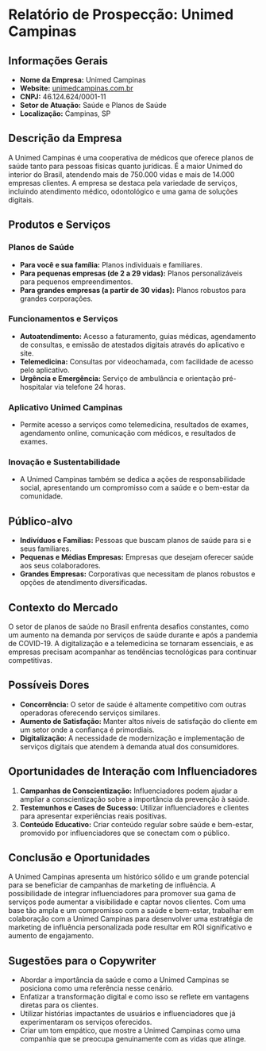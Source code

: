 # Relatório de Prospecção: Unimed Campinas

## Informações Gerais

- **Nome da Empresa:** Unimed Campinas
- **Website:** [unimedcampinas.com.br](http://www.unimedcampinas.com.br)
- **CNPJ:** 46.124.624/0001-11
- **Setor de Atuação:** Saúde e Planos de Saúde
- **Localização:** Campinas, SP

## Descrição da Empresa

A Unimed Campinas é uma cooperativa de médicos que oferece planos de saúde tanto para pessoas físicas quanto jurídicas. É a maior Unimed do interior do Brasil, atendendo mais de 750.000 vidas e mais de 14.000 empresas clientes. A empresa se destaca pela variedade de serviços, incluindo atendimento médico, odontológico e uma gama de soluções digitais.

## Produtos e Serviços

### Planos de Saúde
- **Para você e sua família:** Planos individuais e familiares.
- **Para pequenas empresas (de 2 a 29 vidas):** Planos personalizáveis para pequenos empreendimentos.
- **Para grandes empresas (a partir de 30 vidas):** Planos robustos para grandes corporações.

### Funcionamentos e Serviços
- **Autoatendimento:** Acesso a faturamento, guias médicas, agendamento de consultas, e emissão de atestados digitais através do aplicativo e site.
- **Telemedicina:** Consultas por videochamada, com facilidade de acesso pelo aplicativo.
- **Urgência e Emergência:** Serviço de ambulância e orientação pré-hospitalar via telefone 24 horas.

### Aplicativo Unimed Campinas
- Permite acesso a serviços como telemedicina, resultados de exames, agendamento online, comunicação com médicos, e resultados de exames.

### Inovação e Sustentabilidade
- A Unimed Campinas também se dedica a ações de responsabilidade social, apresentando um compromisso com a saúde e o bem-estar da comunidade.

## Público-alvo
- **Indivíduos e Famílias:** Pessoas que buscam planos de saúde para si e seus familiares.
- **Pequenas e Médias Empresas:** Empresas que desejam oferecer saúde aos seus colaboradores.
- **Grandes Empresas:** Corporativas que necessitam de planos robustos e opções de atendimento diversificadas.

## Contexto do Mercado

O setor de planos de saúde no Brasil enfrenta desafios constantes, como um aumento na demanda por serviços de saúde durante e após a pandemia de COVID-19. A digitalização e a telemedicina se tornaram essenciais, e as empresas precisam acompanhar as tendências tecnológicas para continuar competitivas.

## Possíveis Dores

- **Concorrência:** O setor de saúde é altamente competitivo com outras operadoras oferecendo serviços similares.
- **Aumento de Satisfação:** Manter altos níveis de satisfação do cliente em um setor onde a confiança é primordiais.
- **Digitalização:** A necessidade de modernização e implementação de serviços digitais que atendem à demanda atual dos consumidores.

## Oportunidades de Interação com Influenciadores
1. **Campanhas de Conscientização:** Influenciadores podem ajudar a ampliar a conscientização sobre a importância da prevenção à saúde.
2. **Testemunhos e Cases de Sucesso:** Utilizar influenciadores e clientes para apresentar experiências reais positivas.
3. **Conteúdo Educativo:** Criar conteúdo regular sobre saúde e bem-estar, promovido por influenciadores que se conectam com o público.

## Conclusão e Oportunidades
A Unimed Campinas apresenta um histórico sólido e um grande potencial para se beneficiar de campanhas de marketing de influência. A possibilidade de integrar influenciadores para promover sua gama de serviços pode aumentar a visibilidade e captar novos clientes. Com uma base tão ampla e um compromisso com a saúde e bem-estar, trabalhar em colaboração com a Unimed Campinas para desenvolver uma estratégia de marketing de influência personalizada pode resultar em ROI significativo e aumento de engajamento. 

## Sugestões para o Copywriter
- Abordar a importância da saúde e como a Unimed Campinas se posiciona como uma referência nesse cenário.
- Enfatizar a transformação digital e como isso se reflete em vantagens diretas para os clientes.
- Utilizar histórias impactantes de usuários e influenciadores que já experimentaram os serviços oferecidos. 
- Criar um tom empático, que mostre a Unimed Campinas como uma companhia que se preocupa genuinamente com as vidas que atinge.